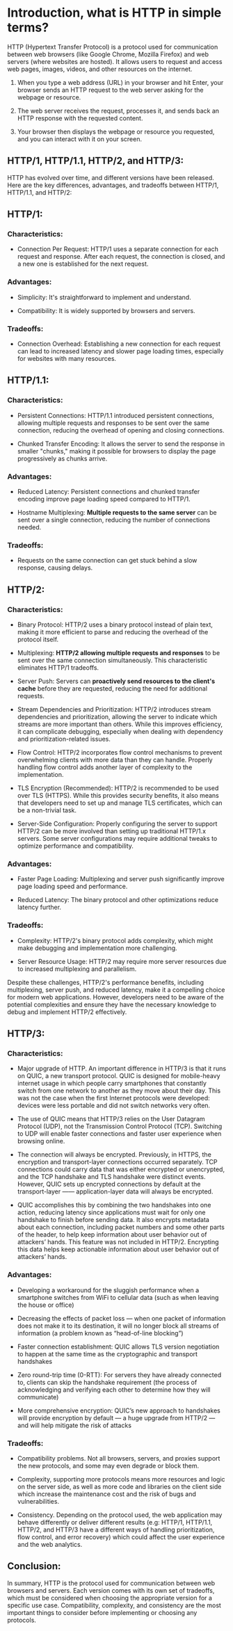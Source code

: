 # Introduction, what is HTTP in simple terms?

HTTP (Hypertext Transfer Protocol) is a protocol used for communication between web browsers (like Google Chrome, Mozilla Firefox) and web servers (where websites are hosted). It allows users to request and access web pages, images, videos, and other resources on the internet.

1. When you type a web address (URL) in your browser and hit Enter, your browser sends an HTTP request to the web server asking for the webpage or resource.
    
2. The web server receives the request, processes it, and sends back an HTTP response with the requested content.
    
3. Your browser then displays the webpage or resource you requested, and you can interact with it on your screen.

## HTTP/1, HTTP/1.1, HTTP/2, and HTTP/3:

HTTP has evolved over time, and different versions have been released. Here are the key differences, advantages, and tradeoffs between HTTP/1, HTTP/1.1, and HTTP/2:

## HTTP/1:
    
### Characteristics:

- Connection Per Request: HTTP/1 uses a separate connection for each request and response. After each request, the connection is closed, and a new one is established for the next request.

### Advantages:

- Simplicity: It's straightforward to implement and understand.

- Compatibility: It is widely supported by browsers and servers.

### Tradeoffs:

- Connection Overhead: Establishing a new connection for each request can lead to increased latency and slower page loading times, especially for websites with many resources.

## HTTP/1.1:

### Characteristics:

- Persistent Connections: HTTP/1.1 introduced persistent connections, allowing multiple requests and responses to be sent over the same connection, reducing the overhead of opening and closing connections.
    
- Chunked Transfer Encoding: It allows the server to send the response in smaller "chunks," making it possible for browsers to display the page progressively as chunks arrive.

### Advantages:

- Reduced Latency: Persistent connections and chunked transfer encoding improve page loading speed compared to HTTP/1.

- Hostname Multiplexing: **Multiple requests to the same server** can be sent over a single connection, reducing the number of connections needed.

### Tradeoffs:

- Requests on the same connection can get stuck behind a slow response, causing delays.

## HTTP/2:

### Characteristics:

- Binary Protocol: HTTP/2 uses a binary protocol instead of plain text, making it more efficient to parse and reducing the overhead of the protocol itself.

- Multiplexing: **HTTP/2 allowing multiple requests and responses** to be sent over the same connection simultaneously. This characteristic eliminates HTTP/1 tradeoffs.

- Server Push: Servers can **proactively send resources to the client's cache** before they are requested, reducing the need for additional requests.

- Stream Dependencies and Prioritization: HTTP/2 introduces stream dependencies and prioritization, allowing the server to indicate which streams are more important than others. While this improves efficiency, it can complicate debugging, especially when dealing with dependency and prioritization-related issues.

- Flow Control: HTTP/2 incorporates flow control mechanisms to prevent overwhelming clients with more data than they can handle. Properly handling flow control adds another layer of complexity to the implementation.

- TLS Encryption (Recommended): HTTP/2 is recommended to be used over TLS (HTTPS). While this provides security benefits, it also means that developers need to set up and manage TLS certificates, which can be a non-trivial task.

- Server-Side Configuration: Properly configuring the server to support HTTP/2 can be more involved than setting up traditional HTTP/1.x servers. Some server configurations may require additional tweaks to optimize performance and compatibility.

### Advantages:

- Faster Page Loading: Multiplexing and server push significantly improve page loading speed and performance.

- Reduced Latency: The binary protocol and other optimizations reduce latency further.
    
### Tradeoffs:

- Complexity: HTTP/2's binary protocol adds complexity, which might make debugging and implementation more challenging.
        
- Server Resource Usage: HTTP/2 may require more server resources due to increased multiplexing and parallelism.

Despite these challenges, HTTP/2's performance benefits, including multiplexing, server push, and reduced latency, make it a compelling choice for modern web applications. However, developers need to be aware of the potential complexities and ensure they have the necessary knowledge to debug and implement HTTP/2 effectively.

## HTTP/3:

### Characteristics:

- Major upgrade of HTTP. An important difference in HTTP/3 is that it runs on QUIC, a new transport protocol. QUIC is designed for mobile-heavy internet usage in which people carry smartphones that constantly switch from one network to another as they move about their day. This was not the case when the first Internet protocols were developed: devices were less portable and did not switch networks very often.

- The use of QUIC means that HTTP/3 relies on the User Datagram Protocol (UDP), not the Transmission Control Protocol (TCP). Switching to UDP will enable faster connections and faster user experience when browsing online. 

- The connection will always be encrypted. Previously, in HTTPS, the encryption and transport-layer connections occurred separately. TCP connections could carry data that was either encrypted or unencrypted, and the TCP handshake and TLS handshake were distinct events. However, QUIC sets up encrypted connections by default at the transport-layer —— application-layer data will always be encrypted.

- QUIC accomplishes this by combining the two handshakes into one action, reducing latency since applications must wait for only one handshake to finish before sending data. It also encrypts metadata about each connection, including packet numbers and some other parts of the header, to help keep information about user behavior out of attackers’ hands. This feature was not included in HTTP/2. Encrypting this data helps keep actionable information about user behavior out of attackers’ hands.

### Advantages:

- Developing a workaround for the sluggish performance when a smartphone switches from WiFi to cellular data (such as when leaving the house or office)

- Decreasing the effects of packet loss — when one packet of information does not make it to its destination, it will no longer block all streams of information (a problem known as “head-of-line blocking”)

- Faster connection establishment: QUIC allows TLS version negotiation to happen at the same time as the cryptographic and transport handshakes

- Zero round-trip time (0-RTT): For servers they have already connected to, clients can skip the handshake requirement (the process of acknowledging and verifying each other to determine how they will communicate)

- More comprehensive encryption: QUIC’s new approach to handshakes will provide encryption by default — a huge upgrade from HTTP/2 — and will help mitigate the risk of attacks

### Tradeoffs:

- Compatibility problems. Not all browsers, servers, and proxies support the new protocols, and some may even degrade or block them.

- Complexity, supporting more protocols means more resources and logic on the server side, as well as more code and libraries on the client side which increase the maintenance cost and the risk of bugs and vulnerabilities.

- Consistency. Depending on the protocol used, the web application may behave differently or deliver different results (e.g: HTTP/1, HTTP/1.1, HTTP/2, and HTTP/3 have a different ways of handling prioritization, flow control, and error recovery) which could affect the user experience and the web analytics.

## Conclusion:

In summary, HTTP is the protocol used for communication between web browsers and servers. Each version comes with its own set of tradeoffs, which must be considered when choosing the appropriate version for a specific use case. Compatibility, complexity, and consistency are the most important things to consider before implementing or choosing any protocols.